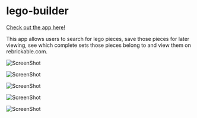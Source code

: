 # lego-builder
<a style="margin-bottom:1em" href="https://mysterious-depths-42062.herokuapp.com/">Check out the app here!</a>

<p>This app allows users to search for lego pieces, save those pieces for later viewing, see which complete sets those pieces belong to and view them on rebrickable.com. </p>


![ScreenShot](https://cloud.githubusercontent.com/assets/5247442/21281936/7994a7ee-c3a5-11e6-94f5-4232d50545f7.png)


![ScreenShot](https://cloud.githubusercontent.com/assets/5247442/21281941/7b7d124e-c3a5-11e6-99f3-8e51a66033ca.png)


![ScreenShot](https://cloud.githubusercontent.com/assets/5247442/21281977/a7051178-c3a5-11e6-8374-916777d168a1.png)


![ScreenShot](https://cloud.githubusercontent.com/assets/5247442/21281978/a8934c80-c3a5-11e6-9469-6c9e4ac0829f.png)


![ScreenShot](https://cloud.githubusercontent.com/assets/5247442/21281979/aa09d4da-c3a5-11e6-986e-d00f45e3c4a5.png)

